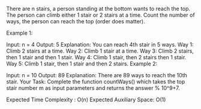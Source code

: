 There are n stairs, a person standing at the bottom wants to reach the top. The person can climb either 1 stair or 2 stairs at a time. Count the number of ways, the person can reach the top (order does matter).

Example 1:

Input:
n = 4
Output: 5
Explanation:
You can reach 4th stair in 5 ways. 
Way 1: Climb 2 stairs at a time. 
Way 2: Climb 1 stair at a time.
Way 3: Climb 2 stairs, then 1 stair
and then 1 stair.
Way 4: Climb 1 stair, then 2 stairs
then 1 stair.
Way 5: Climb 1 stair, then 1 stair and
then 2 stairs.
Example 2:

Input:
n = 10
Output: 89 
Explanation: 
There are 89 ways to reach the 10th stair.
Your Task:
Complete the function countWays() which takes the top stair number m as input parameters and returns the answer % 10^9+7.

Expected Time Complexity : O(n)
Expected Auxiliary Space: O(1)

